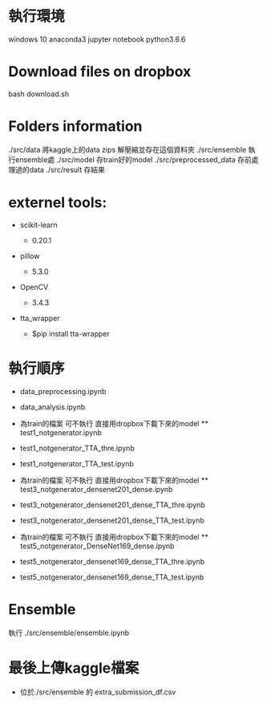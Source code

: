 # 執行環境
windows 10 anaconda3 jupyter notebook python3.6.6

# Download files on dropbox
bash download.sh
# Folders information
./src/data   將kaggle上的data zips 解壓縮並存在這個資料夾
./src/ensemble  執行ensemble處
./src/model  存train好的model
./src/preprocessed_data 存前處理過的data
./src/result 存結果        
		
# externel tools:

* scikit-learn 
    * 0.20.1
	
* pillow 
    * 5.3.0

* OpenCV
    * 3.4.3

* tta_wrapper
    * $pip install tta-wrapper

# 執行順序

* data_preprocessing.ipynb
* data_analysis.ipynb

* 為train的檔案 可不執行 直接用dropbox下載下來的model
** test1_notgenerator.ipynb

* test1_notgenerator_TTA_thre.ipynb
* test1_notgenerator_TTA_test.ipynb

* 為train的檔案 可不執行 直接用dropbox下載下來的model
** test3_notgenerator_densenet201_dense.ipynb

* test3_notgenerator_densenet201_dense_TTA_thre.ipynb
* test3_notgenerator_densenet201_dense_TTA_test.ipynb

* 為train的檔案 可不執行 直接用dropbox下載下來的model
** test5_notgenerator_DenseNet169_dense.ipynb

* test5_notgenerator_densenet169_dense_TTA_thre.ipynb
* test5_notgenerator_densenet169_dense_TTA_test.ipynb

# Ensemble
執行 ./src/ensemble/ensemble.ipynb

# 最後上傳kaggle檔案
* 位於./src/ensemble 的 extra_submission_df.csv
